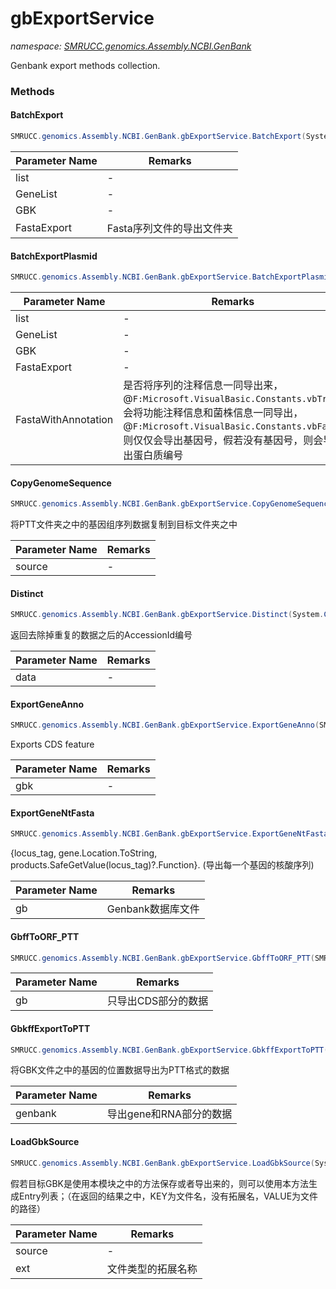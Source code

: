 ﻿# gbExportService
_namespace: [SMRUCC.genomics.Assembly.NCBI.GenBank](./index.md)_

Genbank export methods collection.



### Methods

#### BatchExport
```csharp
SMRUCC.genomics.Assembly.NCBI.GenBank.gbExportService.BatchExport(System.Collections.Generic.IEnumerable{SMRUCC.genomics.Assembly.NCBI.GenBank.GBFF.File},SMRUCC.genomics.Assembly.NCBI.GenBank.CsvExports.GeneDumpInfo[]@,SMRUCC.genomics.Assembly.NCBI.GenBank.CsvExports.gbEntryBrief[]@,System.String,System.Boolean)
```


|Parameter Name|Remarks|
|--------------|-------|
|list|-|
|GeneList|-|
|GBK|-|
|FastaExport|Fasta序列文件的导出文件夹|


#### BatchExportPlasmid
```csharp
SMRUCC.genomics.Assembly.NCBI.GenBank.gbExportService.BatchExportPlasmid(System.Collections.Generic.IEnumerable{SMRUCC.genomics.Assembly.NCBI.GenBank.GBFF.File},SMRUCC.genomics.Assembly.NCBI.GenBank.CsvExports.GeneDumpInfo[]@,SMRUCC.genomics.Assembly.NCBI.GenBank.CsvExports.Plasmid[]@,System.String,System.Boolean)
```


|Parameter Name|Remarks|
|--------------|-------|
|list|-|
|GeneList|-|
|GBK|-|
|FastaExport|-|
|FastaWithAnnotation|是否将序列的注释信息一同导出来，@``F:Microsoft.VisualBasic.Constants.vbTrue``会将功能注释信息和菌株信息一同导出，@``F:Microsoft.VisualBasic.Constants.vbFalse``则仅仅会导出基因号，假若没有基因号，则会导出蛋白质编号|


#### CopyGenomeSequence
```csharp
SMRUCC.genomics.Assembly.NCBI.GenBank.gbExportService.CopyGenomeSequence(System.String,System.String)
```
将PTT文件夹之中的基因组序列数据复制到目标文件夹之中

|Parameter Name|Remarks|
|--------------|-------|
|source|-|


#### Distinct
```csharp
SMRUCC.genomics.Assembly.NCBI.GenBank.gbExportService.Distinct(System.Collections.Generic.IEnumerable{SMRUCC.genomics.Assembly.NCBI.GenBank.CsvExports.Plasmid})
```
返回去除掉重复的数据之后的AccessionId编号

|Parameter Name|Remarks|
|--------------|-------|
|data|-|


#### ExportGeneAnno
```csharp
SMRUCC.genomics.Assembly.NCBI.GenBank.gbExportService.ExportGeneAnno(SMRUCC.genomics.Assembly.NCBI.GenBank.GBFF.File)
```
Exports CDS feature

|Parameter Name|Remarks|
|--------------|-------|
|gbk|-|


#### ExportGeneNtFasta
```csharp
SMRUCC.genomics.Assembly.NCBI.GenBank.gbExportService.ExportGeneNtFasta(SMRUCC.genomics.Assembly.NCBI.GenBank.GBFF.File,System.Boolean)
```
{locus_tag, gene.Location.ToString, products.SafeGetValue(locus_tag)?.Function}.
 (导出每一个基因的核酸序列)

|Parameter Name|Remarks|
|--------------|-------|
|gb|Genbank数据库文件|


#### GbffToORF_PTT
```csharp
SMRUCC.genomics.Assembly.NCBI.GenBank.gbExportService.GbffToORF_PTT(SMRUCC.genomics.Assembly.NCBI.GenBank.GBFF.File)
```


|Parameter Name|Remarks|
|--------------|-------|
|gb|只导出CDS部分的数据|


#### GbkffExportToPTT
```csharp
SMRUCC.genomics.Assembly.NCBI.GenBank.gbExportService.GbkffExportToPTT(SMRUCC.genomics.Assembly.NCBI.GenBank.GBFF.File)
```
将GBK文件之中的基因的位置数据导出为PTT格式的数据

|Parameter Name|Remarks|
|--------------|-------|
|genbank|导出gene和RNA部分的数据|


#### LoadGbkSource
```csharp
SMRUCC.genomics.Assembly.NCBI.GenBank.gbExportService.LoadGbkSource(System.String,System.String[])
```
假若目标GBK是使用本模块之中的方法保存或者导出来的，则可以使用本方法生成Entry列表；（在返回的结果之中，KEY为文件名，没有拓展名，VALUE为文件的路径）

|Parameter Name|Remarks|
|--------------|-------|
|source|-|
|ext|文件类型的拓展名称|



